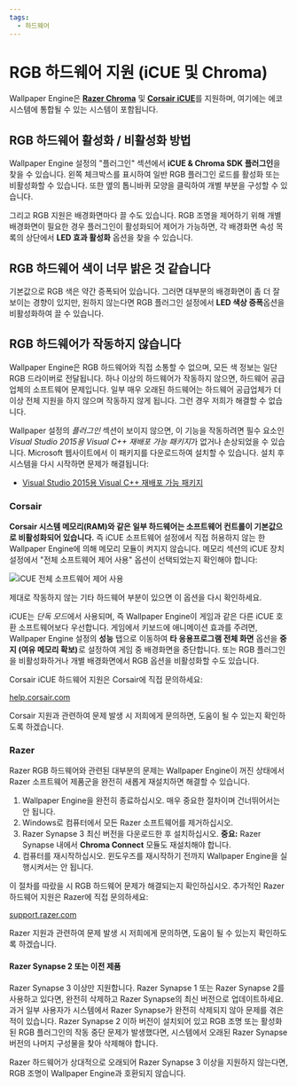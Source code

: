 ```yaml
---
tags:
  - 하드웨어
---
```


# RGB 하드웨어 지원 (iCUE 및 Chroma)

Wallpaper Engine은 [**Razer Chroma**](https://www.razer.com/chroma) 및 [**Corsair iCUE**](https://www.corsair.com/icue)를 지원하며, 여기에는 에코시스템에 통합될 수 있는 시스템이 포함됩니다.

## RGB 하드웨어 활성화 / 비활성화 방법

Wallpaper Engine 설정의 "플러그인" 섹션에서 **iCUE & Chroma SDK 플러그인**</strong>을 찾을 수 있습니다. 왼쪽 체크박스를 표시하여 일반 RGB 플러그인 로드를 활성화 또는 비활성화할 수 있습니다. 또한 옆의 톱니바퀴 모양을 클릭하여 개별 부분을 구성할 수 있습니다.

그리고 RGB 지원은 배경화면마다 끌 수도 있습니다. RGB 조명을 제어하기 위해 개별 배경화면이 필요한 경우 플러그인이 활성화되어 제어가 가능하면, 각 배경화면 속성 목록의 상단에서 **LED 효과 활성화** 옵션을 찾을 수 있습니다.

## RGB 하드웨어 색이 너무 밝은 것 같습니다

기본값으로 RGB 색은 약간 증폭되어 있습니다. 그러면 대부분의 배경화면이 좀 더 잘 보이는 경향이 있지만, 원하지 않는다면 RGB 플러그인 설정에서 **LED 색상 증폭**옵션을 비활성화하여 끌 수 있습니다.

## RGB 하드웨어가 작동하지 않습니다

Wallpaper Engine은 RGB 하드웨어와 직접 소통할 수 없으며, 모든 색 정보는 일단 RGB 드라이버로 전달됩니다. 하나 이상의 하드웨어가 작동하지 않으면, 하드웨어 공급업체의 소프트웨어 문제입니다. 일부 매우 오래된 하드웨어는 하드웨어 공급업체가 더 이상 전체 지원을 하지 않으며 작동하지 않게 됩니다. 그런 경우 저희가 해결할 수 없습니다.

Wallpaper 설정의 *플러그인* 섹션이 보이지 않으면, 이 기능을 작동하려면 필수 요소인 *Visual Studio 2015용 Visual C++ 재배포 가능 패키지*가 없거나 손상되었을 수 있습니다. Microsoft 웹사이트에서 이 패키지를 다운로드하여 설치할 수 있습니다. 설치 후 시스템을 다시 시작하면 문제가 해결됩니다:

* [Visual Studio 2015용 Visual C++ 재배포 가능 패키지](https://www.microsoft.com/download/details.aspx?id=48145)

### Corsair

**Corsair 시스템 메모리(RAM)와 같은 일부 하드웨어는 소프트웨어 컨트롤이 기본값으로 비활성화되어 있습니다.** 즉 iCUE 소프트웨어 설정에서 직접 허용하지 않는 한 Wallpaper Engine에 의해 메모리 모듈이 켜지지 않습니다. 메모리 섹션의 iCUE 장치 설정에서 "전체 소프트웨어 제어 사용" 옵션이 선택되었는지 확인해야 합니다:

![iCUE 전체 소프트웨어 제어 사용](./icue.png)

제대로 작동하지 않는 기타 하드웨어 부분이 있으면 이 옵션을 다시 확인하세요.

iCUE는 *단독 모드*에서 사용되며, 즉 Wallpaper Engine이 게임과 같은 다른 iCUE 호환 소프트웨어보다 우선합니다. 게임에서 키보드에 애니메이션 효과를 주려면, Wallpaper Engine 설정의 **성능** 탭으로 이동하여 **타 응용프로그램 전체 화면** 옵션을 **중지 (여유 메모리 확보)** 로 설정하여 게임 중 배경화면을 중단합니다. 또는 RGB 플러그인을 비활성화하거나 개별 배경화면에서 RGB 옵션을 비활성화할 수도 있습니다.

Corsair iCUE 하드웨어 지원은 Corsair에 직접 문의하세요:

[help.corsair.com](https://help.corsair.com/)

Corsair 지원과 관련하여 문제 발생 시 저희에게 문의하면, 도움이 될 수 있는지 확인하도록 하겠습니다.

### Razer

Razer RGB 하드웨어와 관련된 대부분의 문제는 Wallpaper Engine이 꺼진 상태에서 Razer 소프트웨어 제품군을 완전히 새롭게 재설치하면 해결할 수 있습니다.

1. Wallpaper Engine을 완전히 종료하십시오. 매우 중요한 절차이며 건너뛰어서는 안 됩니다.
2. Windows로 컴퓨터에서 모든 Razer 소프트웨어를 제거하십시오.
3. Razer Synapse 3 최신 버전을 다운로드한 후 설치하십시오. **중요:** Razer Synapse 내에서 **Chroma Connect** 모듈도 재설치해야 합니다.
4. 컴퓨터를 재시작하십시오. 윈도우즈를 재시작하기 전까지 Wallpaper Engine을 실행시켜서는 안 됩니다.

이 절차를 따랐을 시 RGB 하드웨어 문제가 해결되는지 확인하십시오. 추가적인 Razer 하드웨어 지원은 Razer에 직접 문의하세요:

[support.razer.com](https://support.razer.com/)

Razer 지원과 관련하여 문제 발생 시 저희에게 문의하면, 도움이 될 수 있는지 확인하도록 하겠습니다.

#### Razer Synapse 2 또는 이전 제품

Razer Synapse 3 이상만 지원합니다. Razer Synapse 1 또는 Razer Synapse 2를 사용하고 있다면, 완전히 삭제하고 Razer Synapse의 최신 버전으로 업데이트하세요. 과거 일부 사용자가 시스템에서 Razer Synapse가 완전히 삭제되지 않아 문제를 겪은 적이 있습니다. Razer Synapse 2 이하 버전이 설치되어 있고 RGB 조명 또는 활성화된 RGB 플러그인의 작동 중단 문제가 발생했다면, 시스템에서 오래된 Razer Synapse 버전의 나머지 구성물을 찾아 삭제해야 합니다.

Razer 하드웨어가 상대적으로 오래되어 Razer Synapse 3 이상을 지원하지 않는다면, RGB 조명이 Wallpaper Engine과 호환되지 않습니다.